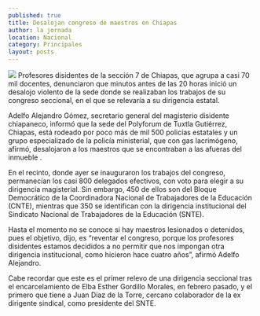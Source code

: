 ```yaml
---
published: true
title: Desalojan congreso de maestros en Chiapas
author: la jornada
location: Nacional
category: Principales
layout: posts
---
```


![](http://i.imgur.com/Yxn0pugm.jpg)
Profesores disidentes de la sección 7 de Chiapas, que agrupa a casi 70 mil docentes, denunciaron que minutos antes de las 20 horas inició un desalojo violento de la sede donde se realizaban los trabajos de su congreso seccional, en el que se relevaría a su dirigencia estatal.

Adelfo Alejandro Gómez, secretario general del magisterio disidente chiapaneco, informó que la sede del Polyforum de Tuxtla Gutiérrez, Chiapas, está rodeado por poco más de mil 500 policías estatales y un grupo especializado de la policía ministerial, que con gas lacrimógeno, afirmó, desalojaron a los maestros que se encontraban a las afueras del inmueble .

En el recinto, donde ayer se inauguraron los trabajos del congreso, permanecían los casi 800 delegados efectivos, con voto para elegir a su dirigencia magisterial. Sin embargo, 450 de ellos son del Bloque Democrático de la Coordinadora Nacional de Trabajadores de la Educación (CNTE), mientras que 350 se identifican con la dirigencia institucional del Sindicato Nacional de Trabajadores de la Educación (SNTE).

Hasta el momento no se conoce si hay maestros lesionados o detenidos, pues el objetivo, dijo, es “reventar el congreso, porque los profesores disidentes estamos decididos a no permitir que nos impongan otra dirigencia institucional, como hicieron hace cuatro años”, afirmó Adelfo Alejandro.

Cabe recordar que este es el primer relevo de una dirigencia seccional tras el encarcelamiento de Elba Esther Gordillo Morales, en febrero pasado, y el primero que tiene a Juan Díaz de la Torre, cercano colaborador de la ex dirigente sindical, como presidente del SNTE.
